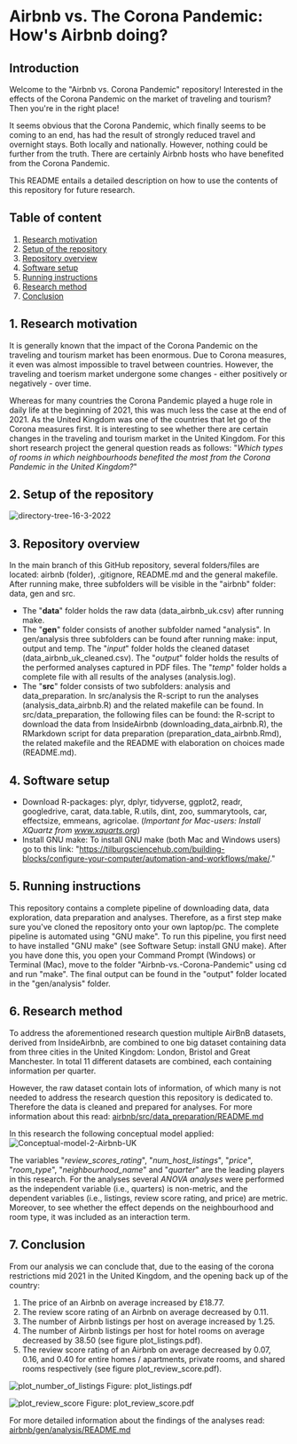 # Airbnb vs. The Corona Pandemic: How's Airbnb doing? 
## Introduction
Welcome to the "Airbnb vs. Corona Pandemic" repository! Interested in the effects of the Corona Pandemic on the market of traveling and tourism? Then you're in the right place!

It seems obvious that the Corona Pandemic, which finally seems to be coming to an end, has had the result of strongly reduced travel and overnight stays. Both locally and nationally. However, nothing could be further from the truth. There are certainly Airbnb hosts who have benefited from the Corona Pandemic. 

This README entails a detailed description on how to use the contents of this repository for future research. 

## Table of content
1. [Research motivation](#1-research-motivation)
2. [Setup of the repository](#2-setup-of-the-repository)
3. [Repository overview](#3-repository-overview)
4. [Software setup](#4-software-setup)
5. [Running instructions](#5-running-instructions)
6. [Research method](#6-research-method)
7. [Conclusion](#7-conclusion)

## 1. Research motivation
It is generally known that the impact of the Corona Pandemic on the traveling and tourism market has been enormous. Due to Corona measures, it even was almost impossible to travel between countries. However, the traveling and toerism market undergone some changes - either positively or negatively - over time.  

Whereas for many countries the Corona Pandemic played a huge role in daily life at the beginning of 2021, this was much less the case at the end of 2021. As the United Kingdom was one of the countries that let go of the Corona measures first. It is interesting to see whether there are certain changes in the traveling and tourism market in the United Kingdom. For this short research project the general question reads as follows: "*Which types of rooms in which neighbourhoods benefited the most from the Corona Pandemic in the United Kingdom?*"  
  
## 2. Setup of the repository  
![directory-tree-16-3-2022](https://user-images.githubusercontent.com/89737678/158614172-2f771d7f-1093-41ec-af09-9c1a9fff53ca.PNG)

## 3. Repository overview 
In the main branch of this GitHub repository, several folders/files are located: airbnb (folder), .gitignore, README.md and the general makefile. After running make, three subfolders will be visible in the "airbnb" folder: data, gen and src. 

* The "**data**" folder holds the raw data (data_airbnb_uk.csv) after running make.  
* The "**gen**" folder consists of another subfolder named "analysis". In gen/analysis three subfolders can be found after running make: input, output and temp. The "*input*" folder holds the cleaned dataset (data_airbnb_uk_cleaned.csv). The "*output*" folder holds the results of the performed analyses captured in PDF files. The "*temp*" folder holds a complete file with all results of the analyses (analysis.log). 
* The "**src**" folder consists of two subfolders: analysis and data_preparation. In src/analysis the R-script to run the analyses (analysis_data_airbnb.R) and the related makefile can be found. In src/data_preparation, the following files can be found: the R-script to download the data from InsideAirbnb (downloading_data_airbnb.R), the RMarkdown script for data preparation (preparation_data_airbnb.Rmd), the related makefile and the README with elaboration on choices made (README.md).  

## 4. Software setup 
* Download R-packages: plyr, dplyr, tidyverse, ggplot2, readr, googledrive, carat, data.table, R.utils, dint, zoo, summarytools, car, effectsize, emmeans,  agricolae. (*Important for Mac-users: Install XQuartz from www.xquarts.org*)
* Install GNU make: To install GNU make (both Mac and Windows users) go to this link: "https://tilburgsciencehub.com/building-blocks/configure-your-computer/automation-and-workflows/make/."  

## 5. Running instructions 
This repository contains a complete pipeline of downloading data, data exploration, data preparation and analyses. Therefore, as a first step make sure you've cloned the repository onto your own laptop/pc. The complete pipeline is automated using "GNU make". To run this pipeline, you first need to have installed "GNU make" (see Software Setup: install GNU make). After you have done this, you open your Command Prompt (Windows) or Terminal (Mac), move to the folder "Airbnb-vs.-Corona-Pandemic" using cd and run "make". The final output can be found in the "output" folder located in the "gen/analysis" folder.

## 6. Research method 
To address the aforementioned research question multiple AirBnB datasets, derived from InsideAirbnb, are combined to one big dataset containing data from three cities in the United Kingdom: London, Bristol and Great Manchester. In total 11 different datasets are combined, each containing information per quarter.  

However, the raw dataset contain lots of information, of which many is not needed to address the research question this repository is dedicated to. Therefore the data is cleaned and prepared for analyses. For more information about this read: <a href="airbnb/src/data_preparation/README.md">airbnb/src/data_preparation/README.md</a>   

In this research the following conceptual model applied:
![Conceptual-model-2-Airbnb-UK](https://user-images.githubusercontent.com/89737678/158207922-a82dcbc9-23d1-4146-9553-58ede7cbc343.PNG)

The variables "*review_scores_rating*", "*num_host_listings*", "*price*", "*room_type*", "*neighbourhood_name*" and "*quarter*" are the leading players in this research. For the analyses several *ANOVA analyses* were performed as the independent variable (i.e., quarters) is non-metric, and the dependent variables (i.e., listings, review score rating, and price) are metric. Moreover, to see whether the effect depends on the neighbourhood and room type, it was included as an interaction term.

## 7. Conclusion
From our analysis we can conclude that, due to the easing of the corona restrictions mid 2021 in the United Kingdom, and the opening back up of the country:
1. The price of an Airbnb on average increased by £18.77.
2. The review score rating of an Airbnb on average decreased  by 0.11. 
3. The number of Airbnb listings per host on average increased by 1.25.
4. The number of Airbnb listings per host for hotel rooms on average decreased by 38.50 (see figure plot_listings.pdf).
5. The review score rating of an Airbnb on average decreased by 0.07, 0.16, and 0.40 for entire homes / apartments, private rooms, and shared rooms respectively (see figure plot_review_score.pdf).  

![plot_number_of_listings](https://user-images.githubusercontent.com/89737678/158396862-3da1acfd-0479-4864-a6ae-3e8e0cb6fe19.jpeg)
Figure: plot_listings.pdf  

![plot_review_score](https://user-images.githubusercontent.com/89737678/158396868-4ce77f28-7342-45f0-b3f2-abcd707825bf.jpeg)
Figure: plot_review_score.pdf  

 
For more detailed information about the findings of the analyses read: <a href="airbnb/gen/analysis/README.md">airbnb/gen/analysis/README.md</a>   
